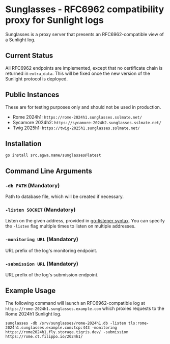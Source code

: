 # Sunglasses - RFC6962 compatibility proxy for Sunlight logs

Sunglasses is a proxy server that presents an RFC6962-compatible view of a Sunlight log.

## Current Status

All RFC6962 endpoints are implemented, except that no certificate chain is returned in `extra_data`.  This will be fixed once the new version of the Sunlight protocol is deployed.

## Public Instances

These are for testing purposes only and should not be used in production.

* Rome 2024h1: `https://rome-2024h1.sunglasses.sslmate.net/`
* Sycamore 2024h2: `https://sycamore-2024h2.sunglasses.sslmate.net/`
* Twig 2025h1: `https://twig-2025h1.sunglasses.sslmate.net/`

## Installation

```
go install src.agwa.name/sunglasses@latest
```

## Command Line Arguments

### `-db PATH` (Mandatory)

Path to database file, which will be created if necessary.

### `-listen SOCKET` (Mandatory)

Listen on the given address, provided in [go-listener syntax](https://pkg.go.dev/src.agwa.name/go-listener#readme-listener-syntax).  You can specify the `-listen` flag multiple times to listen on multiple addresses.

### `-monitoring URL` (Mandatory)

URL prefix of the log's monitoring endpoint.

### `-submission URL` (Mandatory)

URL prefix of the log's submission endpoint.

## Example Usage

The following command will launch an RFC6962-compatible log at `https://rome-2024h1.sunglasses.example.com` which proxies requests to the Rome 2024h1 Sunlight log.

```
sunglasses -db /srv/sunglasses/rome-2024h1.db -listen tls:rome-2024h1.sunglasses.example.com:tcp:443 -monitoring https://rome2024h1.fly.storage.tigris.dev/ -submission https://rome.ct.filippo.io/2024h1/
```
